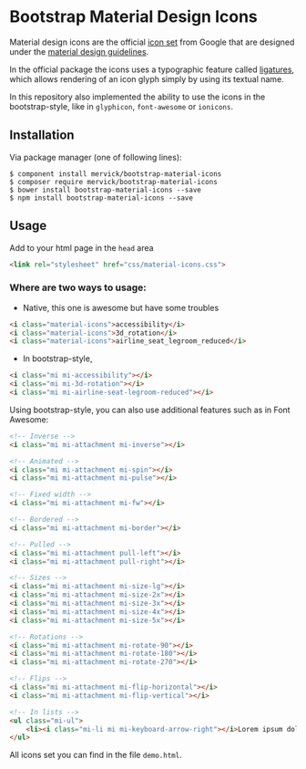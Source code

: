 # Bootstrap Material Design Icons

Material design icons are the official [icon set](http://www.google.com/design/spec/style/icons.html#icons-system-icons) 
from Google that are designed under the [material design guidelines](http://www.google.com/design/spec).

In the official package the icons uses a typographic feature called [ligatures](http://alistapart.com/article/the-era-of-symbol-fonts), 
which allows rendering of an icon glyph simply by using its textual name.

In this repository also implemented the ability to use the icons in the bootstrap-style, 
like in `glyphicon`, `font-awesome` or `ionicons`.


## Installation

Via package manager (one of following lines):
```
$ component install mervick/bootstrap-material-icons
$ composer require mervick/bootstrap-material-icons
$ bower install bootstrap-material-icons --save
$ npm install bootstrap-material-icons --save
```

## Usage 

Add to your html page in the `head` area
```html
<link rel="stylesheet" href="css/material-icons.css">
```

### Where are two ways to usage:

- Native, this one is awesome but have some troubles
```html
<i class="material-icons">accessibility</i>
<i class="material-icons">3d_rotation</i>
<i class="material-icons">airline_seat_legroom_reduced</i>
```

- In bootstrap-style, 
```html
<i class="mi mi-accessibility"></i>
<i class="mi mi-3d-rotation"></i>
<i class="mi mi-airline-seat-legroom-reduced"></i>
```

Using bootstrap-style, you can also use additional features such as in Font Awesome:
```html
<!-- Inverse -->
<i class="mi mi-attachment mi-inverse"></i>

<!-- Animated --> 
<i class="mi mi-attachment mi-spin"></i>
<i class="mi mi-attachment mi-pulse"></i>

<!-- Fixed width -->
<i class="mi mi-attachment mi-fw"></i>

<!-- Bordered -->
<i class="mi mi-attachment mi-border"></i>

<!-- Pulled -->
<i class="mi mi-attachment pull-left"></i>
<i class="mi mi-attachment pull-right"></i>

<!-- Sizes -->
<i class="mi mi-attachment mi-size-lg"></i>
<i class="mi mi-attachment mi-size-2x"></i>
<i class="mi mi-attachment mi-size-3x"></i>
<i class="mi mi-attachment mi-size-4x"></i>
<i class="mi mi-attachment mi-size-5x"></i>

<!-- Rotations -->
<i class="mi mi-attachment mi-rotate-90"></i>
<i class="mi mi-attachment mi-rotate-180"></i>
<i class="mi mi-attachment mi-rotate-270"></i>

<!-- Flips -->
<i class="mi mi-attachment mi-flip-horizontal"></i>
<i class="mi mi-attachment mi-flip-vertical"></i>

<!-- In lists -->
<ul class="mi-ul">
    <li><i class="mi-li mi mi-keyboard-arrow-right"></i>Lorem ipsum dolor sit amet, consectetur adipiscing elit.</li>
</ul>
```

All icons set you can find in the file `demo.html`.